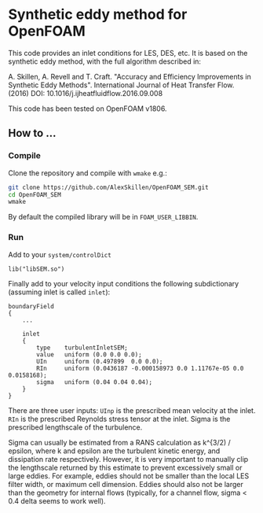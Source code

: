 # Synthetic eddy method for OpenFOAM

This code provides an inlet conditions for LES, DES, etc. It is based on the
synthetic eddy method, with the full algorithm described in: 

A. Skillen, A. Revell and T. Craft. "Accuracy and Efficiency Improvements in
Synthetic Eddy Methods". International Journal of Heat Transfer Flow. (2016) 
DOI: 10.1016/j.ijheatfluidflow.2016.09.008

This code has been tested on OpenFOAM v1806. 


## How to ...

### Compile

Clone the repository and compile with `wmake` e.g.:

```bash
git clone https://github.com/AlexSkillen/OpenFOAM_SEM.git
cd OpenFOAM_SEM
wmake
```

By default the compiled library will be in `FOAM_USER_LIBBIN`. 

### Run

Add to your `system/controlDict`

```
lib("libSEM.so")
```

Finally add to your velocity input conditions the following subdictionary
(assuming inlet is called `inlet`):

```
boundaryField
{
    ...

    inlet
    {
        type    turbulentInletSEM;
        value   uniform (0.0 0.0 0.0);
        UIn     uniform (0.497899  0.0 0.0); 
        RIn     uniform (0.0436187 -0.000158973 0.0 1.11767e-05 0.0 0.0158168);
        sigma   uniform (0.04 0.04 0.04);
    }
}
```

There are three user inputs: `UInp` is the prescribed mean velocity at the
inlet. `RIn` is the prescribed Reynolds stress tensor at the inlet. Sigma is
the prescribed lengthscale of the turbulence.

Sigma can usually be estimated from a RANS calculation as k^{3/2) / epsilon,
where k and epsilon are the turbulent kinetic energy, and dissipation rate
respectively. However, it is very important to manually clip the lengthscale
returned by this estimate to prevent excessively small or large eddies. For
example, eddies should not be smaller than the local LES filter width, or
maximum cell dimension. Eddies should also not be larger than the geometry for
internal flows (typically, for a channel flow, sigma < 0.4 delta seems to work
well).

